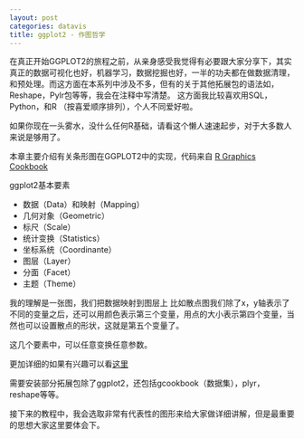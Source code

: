 ```yaml
---
layout: post
categories: datavis
title: ggplot2 - 作图哲学
---
```



在真正开始GGPLOT2的旅程之前，从亲身感受我觉得有必要跟大家分享下，其实真正的数据可视化也好，机器学习，数据挖掘也好，一半的功夫都在做数据清理，和预处理。而这方面在本系列中涉及不多，但有的关于其他拓展包的语法如，Reshape，Pylr包等等，我会在注释中写清楚。
这方面我比较喜欢用SQL，Python，和R （按喜爱顺序排列），个人不同爱好啦。

如果你现在一头雾水，没什么任何R基础，请看这个懒人速速起步，对于大多数人来说是够用了。

本章主要介绍有关条形图在GGPLOT2中的实现，代码来自
[R Graphics Cookbook](http://www.amazon.com/R-Graphics-Cookbook-Winston-Chang/dp/1449316956) 

ggplot2基本要素

- 数据（Data）和映射（Mapping）
- 几何对象（Geometric）
- 标尺（Scale）
- 统计变换（Statistics）
- 坐标系统（Coordinante）
- 图层（Layer）
- 分面（Facet）
- 主题（Theme）

我的理解是一张图，我们把数据映射到图层上
比如散点图我们除了x，y轴表示了不同的变量之后，还可以用颜色表示第三个变量，用点的大小表示第四个变量，当然也可以设置散点的形状，这就是第五个变量了。

这几个要素中，可以任意变换任意参数。

更加详细的如果有兴趣可以看[这里](http://ygc.name/stats/ggplot2.html)

需要安装部分拓展包除了ggplot2，还包括gcookbook（数据集），plyr，reshape等等。

接下来的教程中，我会选取非常有代表性的图形来给大家做详细讲解，但是最重要的思想大家这里要体会下。



